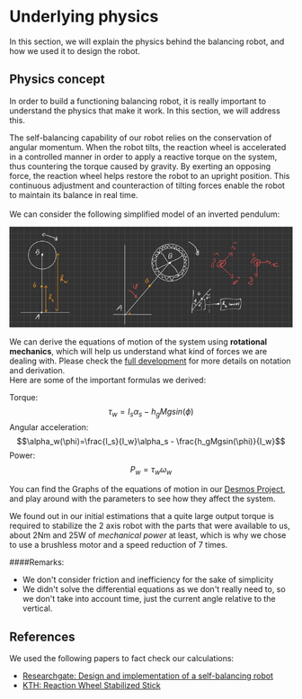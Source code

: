 # Underlying physics
In this section, we will explain the physics behind the balancing robot, and how we used it to design the robot.

## Physics concept
In order to build a functioning balancing robot, it is really important to understand the physics that make it work. In this section, we will address this.

The self-balancing capability of our robot relies on the  conservation of angular momentum.
When the robot tilts, the reaction wheel is accelerated in a controlled manner in order to apply a reactive torque on the system, thus countering the torque caused by gravity. 
By exerting an opposing force, the reaction wheel helps restore the robot to an upright position. This continuous adjustment and counteraction of tilting forces enable the robot to maintain its balance in real time.
<br><br> We can consider the following simplified model of an inverted pendulum: <br>

![Simplified model illustrations](../images/manufacturing/../Manufacturing_images/Model%20drawing.png)

We can derive the equations of motion of the system using **rotational mechanics**, which will help us understand what kind of forces we are dealing with. 
Please check the <a href="https://drive.google.com/file/d/1Ae1CPihRvgqLchlg4Ux5KGsnINjBrRcP/view?usp=sharing" target=”_blank”>full development</a> for more details on notation and derivation. <br>
Here are some of the important formulas we derived:

Torque:
$$\tau_w = I_s\alpha_s - h_gMgsin(\phi)$$
Angular acceleration:
$$\alpha_w(\phi)=\frac{I_s}{I_w}\alpha_s - \frac{h_gMgsin(\phi)}{I_w}$$
Power:
$$P_w = \tau_w\omega_w$$

You can find the Graphs of the equations of motion in our <a href="https://www.desmos.com/calculator/29tuxbyqqt" target=”_blank”>Desmos Project</a>, and play around with the parameters to see how they affect the system.

We found out in our initial estimations that a quite large output torque is required to stabilize the 2 axis robot with the parts that were available to us, about 2Nm and 25W of *mechanical power* at least,
which is why we chose to use a brushless motor and a speed reduction of 7 times.

####Remarks: 
<ul>
    <li>We don't consider friction and inefficiency for the sake of simplicity</li>
    <li>We didn't solve the differential equations as we don't really need to, so we don't take into account time, just the current angle relative to the vertical.</li>
</ul>

## References
We used the following papers to fact check our calculations:

- <a href="/pdfs/ResearchGate.pdf" target=”_blank” rel="noopener noreferrer">Researchgate: Design and implementation of a self-balancing robot</a>
- <a href="/pdfs/KTH.pdf" target="_blank" rel="noopener noreferrer">KTH: Reaction Wheel Stabilized Stick</a>
